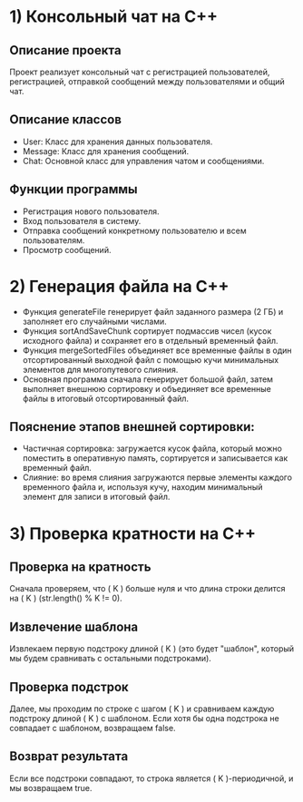 # 1) Консольный чат на C++

## Описание проекта
Проект реализует консольный чат с регистрацией пользователей, регистрацией, отправкой сообщений между пользователями и общий чат.

## Описание классов
- User: Класс для хранения данных пользователя.
- Message: Класс для хранения сообщений.
- Chat: Основной класс для управления чатом и сообщениями.

## Функции программы
- Регистрация нового пользователя.
- Вход пользователя в систему.
- Отправка сообщений конкретному пользователю и всем пользователям.
- Просмотр сообщений.


# 2) Генерация файла на C++

- Функция generateFile генерирует файл заданного размера (2 ГБ) и заполняет его случайными числами.
- Функция sortAndSaveChunk сортирует подмассив чисел (кусок исходного файла) и сохраняет его в отдельный временный файл.
- Функция mergeSortedFiles объединяет все временные файлы в один отсортированный выходной файл с помощью кучи минимальных элементов для многопутевого слияния.
- Основная программа сначала генерирует большой файл, затем выполняет внешнюю сортировку и объединяет все временные файлы в итоговый отсортированный файл.
## Пояснение этапов внешней сортировки:
- Частичная сортировка: загружается кусок файла, который можно поместить в оперативную память, сортируется и записывается как временный файл.
- Слияние: во время слияния загружаются первые элементы каждого временного файла и, используя кучу, находим минимальный элемент для записи в итоговый файл.


# 3) Проверка кратности на C++

## Проверка на кратность 
Cначала проверяем, что \( K \) больше нуля и что длина строки делится на \( K \) (str.length() % K != 0).
   
## Извлечение шаблона 
Извлекаем первую подстроку длиной \( K \) (это будет "шаблон", который мы будем сравнивать с остальными подстроками).
   
## Проверка подстрок
Далее, мы проходим по строке с шагом \( K \) и сравниваем каждую подстроку длиной \( K \) с шаблоном. Если хотя бы одна подстрока не совпадает с шаблоном, возвращаем false.

## Возврат результата
Если все подстроки совпадают, то строка является \( K \)-периодичной, и мы возвращаем true.
